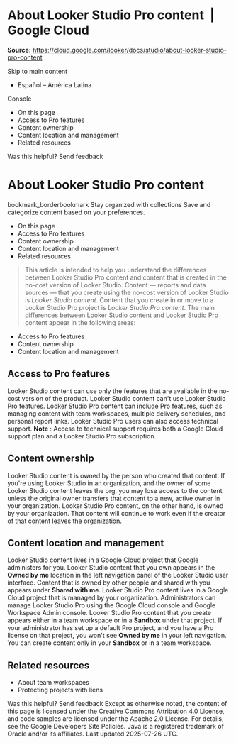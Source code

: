 # About Looker Studio Pro content  |  Google Cloud

**Source:** https://cloud.google.com/looker/docs/studio/about-looker-studio-pro-content

Skip to main content 
  * Español – América Latina

Console 


  * On this page
  * Access to Pro features
  * Content ownership
  * Content location and management
  * Related resources




Was this helpful?
Send feedback 
#  About Looker Studio Pro content
bookmark_borderbookmark Stay organized with collections  Save and categorize content based on your preferences.
  * On this page
  * Access to Pro features
  * Content ownership
  * Content location and management
  * Related resources


> This article is intended to help you understand the differences between Looker Studio Pro content and content that is created in the no-cost version of Looker Studio.
Content — reports and data sources — that you create using the no-cost version of Looker Studio is _Looker Studio content_. Content that you create in or move to a Looker Studio Pro project is _Looker Studio Pro content_. The main differences between Looker Studio content and Looker Studio Pro content appear in the following areas:
  * Access to Pro features
  * Content ownership
  * Content location and management


## Access to Pro features
Looker Studio content can use only the features that are available in the no-cost version of the product. Looker Studio content can't use Looker Studio Pro features.
Looker Studio Pro content can include Pro features, such as managing content with team workspaces, multiple delivery schedules, and personal report links. Looker Studio Pro users can also access technical support.
**Note** : Access to technical support requires both a Google Cloud support plan and a Looker Studio Pro subscription.
## Content ownership
Looker Studio content is owned by the person who created that content. If you're using Looker Studio in an organization, and the owner of some Looker Studio content leaves the org, you may lose access to the content unless the original owner transfers that content to a new, active owner in your organization.
Looker Studio Pro content, on the other hand, is owned by your organization. That content will continue to work even if the creator of that content leaves the organization.
## Content location and management
Looker Studio content lives in a Google Cloud project that Google administers for you. Looker Studio content that you own appears in the **Owned by me** location in the left navigation panel of the Looker Studio user interface. Content that is owned by other people and shared with you appears under **Shared with me**.
Looker Studio Pro content lives in a Google Cloud project that is managed by your organization. Administrators can manage Looker Studio Pro using the Google Cloud console and Google Workspace Admin console. Looker Studio Pro content that you create appears either in a team workspace or in a **Sandbox** under that project.
If your administrator has set up a default Pro project, and you have a Pro license on that project, you won't see **Owned by me** in your left navigation. You can create content only in your **Sandbox** or in a team workspace.
## Related resources
  * About team workspaces
  * Protecting projects with liens


Was this helpful?
Send feedback 
Except as otherwise noted, the content of this page is licensed under the Creative Commons Attribution 4.0 License, and code samples are licensed under the Apache 2.0 License. For details, see the Google Developers Site Policies. Java is a registered trademark of Oracle and/or its affiliates.
Last updated 2025-07-26 UTC.



